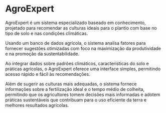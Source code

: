 # AgroExpert
AgroExpert é um sistema especializado baseado em conhecimento, projetado para recomendar as culturas ideais para o plantio com base no tipo de solo e nas condições climáticas.

Usando um banco de dados agrícola, o sistema analisa fatores para fornecer sugestões otimizadas com foco na maximização da produtividade e na promoção da sustentabilidade. 

Ao integrar dados sobre padrões climáticos, características do solo e práticas agrícolas, o AgroExpert oferece uma interface simples, permitindo acesso rápido e fácil às recomendações. 

Além de sugerir as culturas mais adequadas, o sistema fornece informações sobre a fertilização ideal e o tempo médio de colheita, permitindo que os agricultores tomem decisões mais informadas e adotem práticas sustentáveis que contribuam para o uso eficiente da terra e melhores resultados agrícolas.
